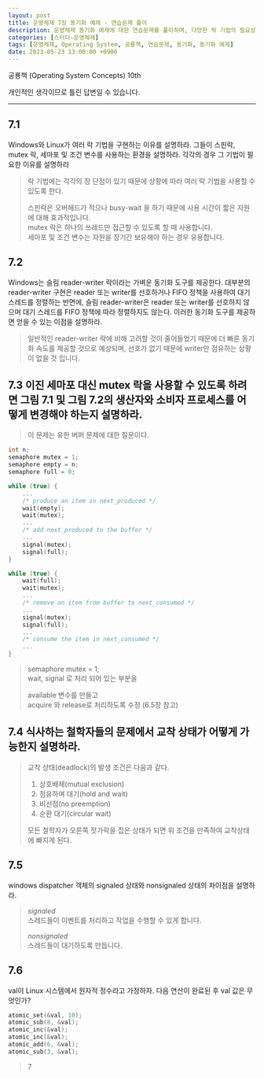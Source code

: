 ```yaml
---
layout: post
title: 운영체제 7장 동기화 예제 - 연습문제 풀이
description: 운영체제 동기화 예제에 대한 연습문제를 풀이하며, 다양한 락 기법의 필요성과 장단점을 설명하고, Windows의 슬림 reader-writer 락의 이점, 이진 세마포 대신 mutex 락 사용 방법, 교착 상태 발생 조건, Windows dispatcher 객체의 상태 차이, 그리고 Linux 시스템에서 원자적 정수 연산 결과를 다룹니다.
categories: [스터디-운영체제]
tags: [운영체제, Operating System, 공룡책, 연습문제, 동기화, 동기화 예제]
date: 2023-05-23 13:00:00 +0900
---
```


공룡책 (Operating System Concepts) 10th

개인적인 생각이므로 틀린 답변일 수 있습니다.

---

## 7.1

Windows와 Linux가 여러 락 기법을 구현하는 이유를 설명하라. 그들이 스핀락, mutex 락, 세마포 및 조건 변수를 사용하는 환경을 설명하라. 각각의 경우 그 기법이 필요한 이유를 설명하라

> 락 기법에는 각각의 장 단점이 있기 때문에 상황에 따라 여러 락 기법을 사용할 수 있도록 한다.
>
> 스핀락은 오버헤드가 적으나 busy-wait 을 하기 때문에 사용 시간이 짧은 자원에 대해 효과적입니다.  
> mutex 락은 하나의 쓰레드만 접근할 수 있도록 할 때 사용합니다.  
> 세마포 및 조건 변수는 자원을 장기간 보유해야 하는 경우 유용합니다.

## 7.2

Windows는 슬림 reader-writer 락이라는 가벼운 동기화 도구를 제공한다. 대부분의 reader-writer 구현은 reader 또는 writer를 선호하거나 FIFO 정책을 사용하여 대기 스레드를 정렬하는 반면에, 슬림 reader-writer은 reader 또는 writer를 선호하지 않으며 대기 스레드를 FIFO 정책에 따라 정렬하지도 않는다. 이러한 동기화 도구를 제공하면 얻을 수 있는 이점을 설명하라.

> 일반적인 reader-writer 락에 비해 고려할 것이 줄어들었기 때문에 더 빠른 동기화 속도를 제공할 것으로 예상되며, 선호가 없기 때문에 writer만 점유하는 상황이 없을 것 입니다.

## 7.3 이진 세마포 대신 mutex 락을 사용할 수 있도록 하려면 그림 7.1 및 그림 7.2의 생산자와 소비자 프로세스를 어떻게 변경해야 하는지 설명하라.

> 이 문제는 유한 버퍼 문제에 대한 질문이다.

```c
int n;
semaphore mutex = 1;
semaphore empty = n;
semaphore full = 0;
```

```c
while (true) {
    ...
    /* produce an item in next_produced */
    wait(empty);
    wait(mutex);
    ...
    /* add next_produced to the buffer */
    ...
    signal(mutex);
    signal(full);
}
```

```c
while (true) {
    wait(full);
    wait(mutex);
    ...
    /* remove an item from buffer to next_consumed */
    ...
    signal(mutex);
    signal(full);
    ...
    /* consume the item in next_consumed */
    ...
}
```

> semaphore mutex = 1;  
> wait, signal 로 처리 되어 있는 부분을
>
> available 변수를 만들고  
> acquire 와 release로 처리하도록 수정 (6.5장 참고)

## 7.4 식사하는 철학자들의 문제에서 교착 상태가 어떻게 가능한지 설명하라.

> 교착 상태(deadlock)의 발생 조건은 다음과 같다.
>
> 1. 상호배제(mutual exclusion)
> 2. 점유하며 대기(hold and wait)
> 3. 비선점(no preemption)
> 4. 순환 대기(circular wait)
>
> 모든 철학자가 오른쪽 젓가락을 집은 상태가 되면 위 조건을 만족하여 교착상태에 빠지게 된다.

## 7.5

windows dispatcher 객체의 signaled 상태와 nonsignaled 상태의 차이점을 설명하라.

> _signaled_  
> 스레드들이 이벤트를 처리하고 작업을 수행할 수 있게 합니다.
>
> _nonsignaled_  
> 스레드들이 대기하도록 만듭니다.

## 7.6

val이 Linux 시스템에서 원자적 정수라고 가정하자. 다음 연산이 완료된 후 val 값은 무엇인가?

```c
atomic_set(&val, 10);
atomic_sub(8, &val);
atomic_inc(&val);
atomic_inc(&val);
atomic_add(6, &val);
atomic_sub(3, &val);
```

> 7
